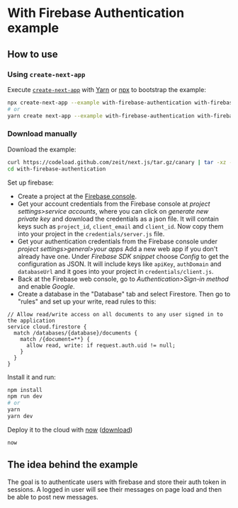 # With Firebase Authentication example

## How to use

### Using `create-next-app`

Execute [`create-next-app`](https://github.com/segmentio/create-next-app) with [Yarn](https://yarnpkg.com/lang/en/docs/cli/create/) or [npx](https://github.com/zkat/npx#readme) to bootstrap the example:

```bash
npx create-next-app --example with-firebase-authentication with-firebase-authentication-app
# or
yarn create next-app --example with-firebase-authentication with-firebase-authentication-app
```

### Download manually

Download the example:

```bash
curl https://codeload.github.com/zeit/next.js/tar.gz/canary | tar -xz --strip=2 next.js-canary/examples/with-firebase-authentication
cd with-firebase-authentication
```

Set up firebase:

- Create a project at the [Firebase console](https://console.firebase.google.com/).
- Get your account credentials from the Firebase console at _project settings>service accounts_, where you can click on _generate new private key_ and download the credentials as a json file. It will contain keys such as `project_id`, `client_email` and `client_id`. Now copy them into your project in the `credentials/server.js` file.
- Get your authentication credentials from the Firebase console under _project settings>general>your apps_ Add a new web app if you don't already have one. Under _Firebase SDK snippet_ choose _Config_ to get the configuration as JSON. It will include keys like `apiKey`, `authDomain` and `databaseUrl` and it goes into your project in `credentials/client.js`.
- Back at the Firebase web console, go to _Authentication>Sign-in method_ and enable _Google_.
- Create a database in the "Database" tab and select Firestore. Then go to "rules" and set up your write, read rules to this:

```
// Allow read/write access on all documents to any user signed in to the application
service cloud.firestore {
  match /databases/{database}/documents {
    match /{document=**} {
      allow read, write: if request.auth.uid != null;
    }
  }
}
```

Install it and run:

```bash
npm install
npm run dev
# or
yarn
yarn dev
```

Deploy it to the cloud with [now](https://zeit.co/now) ([download](https://zeit.co/download))

```bash
now
```

## The idea behind the example

The goal is to authenticate users with firebase and store their auth token in sessions. A logged in user will see their messages on page load and then be able to post new messages.
